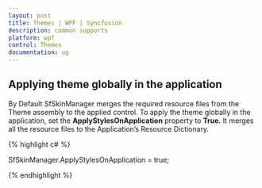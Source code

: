 ```yaml
---
layout: post
title: Themes | WPF | Syncfusion
description: common supports
platform: wpf
control: Themes
documentation: ug
---
```

## Applying theme globally in the application

By Default SfSkinManager merges the required resource files from the Theme assembly to the applied control. To apply the theme globally in the application, set the **ApplyStylesOnApplication** property to **True.** It merges all the resource files to the Application’s Resource Dictionary.

{% highlight c# %}

SfSkinManager.ApplyStylesOnApplication = true;


{% endhighlight %}

